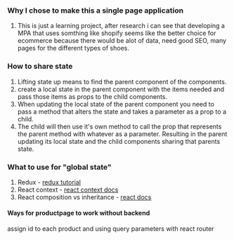 ### Why I chose to make this a single page application

1. This is just a learning project, after research i can see that
developing a MPA that uses somthing like shopify seems like the better choice for ecommerce because there would be alot of data, need good SEO, many pages for the different types of shoes.

### How to share state

1. Lifting state up means to find the parent component of the components.
2. create a local state in the parent component with the items needed and pass those items as props to the child components.
3. When updating the local state of the parent component you need to pass a method that alters the state and takes a parameter as a prop to a child.
4. The child will then use it's own method to call the prop that represents the parent method with whatever as a parameter. Resulting in the parent updating its local state and the child components sharing that parents state.

### What to use for "global state"

1. Redux - [redux tutorial](https://redux.js.org/tutorials/fundamentals/part-1-overview)
2. React context - [react context docs](https://en.reactjs.org/docs/context.html)
3. React composition vs inheritance - [react docs](https://en.reactjs.org/docs/composition-vs-inheritance.html)

#### Ways for productpage to work without backend
assign id to each product and using query parameters with react router 